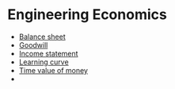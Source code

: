 # Engineering Economics
* [Balance sheet](https://en.wikipedia.org/wiki/Balance_sheet)
* [Goodwill](https://en.wikipedia.org/wiki/Goodwill_(accounting))
* [Income statement](https://en.wikipedia.org/wiki/Income_statement)
* [Learning curve](https://en.wikipedia.org/wiki/Learning_curve)
* [Time value of money](https://en.wikipedia.org/wiki/Time_value_of_money)
* 
